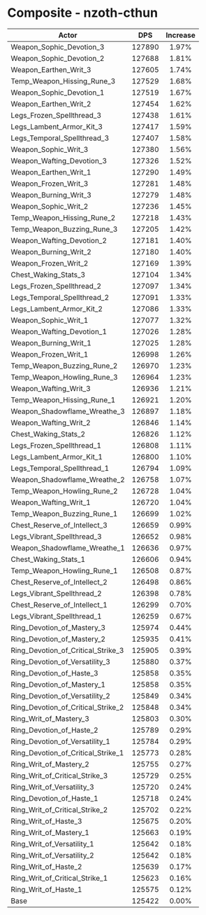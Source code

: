 # Composite - nzoth-cthun
| Actor | DPS | Increase |
|---|:---:|:---:|
|Weapon_Sophic_Devotion_3|127890|1.97%|
|Weapon_Sophic_Devotion_2|127688|1.81%|
|Weapon_Earthen_Writ_3|127605|1.74%|
|Temp_Weapon_Hissing_Rune_3|127529|1.68%|
|Weapon_Sophic_Devotion_1|127519|1.67%|
|Weapon_Earthen_Writ_2|127454|1.62%|
|Legs_Frozen_Spellthread_3|127438|1.61%|
|Legs_Lambent_Armor_Kit_3|127417|1.59%|
|Legs_Temporal_Spellthread_3|127407|1.58%|
|Weapon_Sophic_Writ_3|127380|1.56%|
|Weapon_Wafting_Devotion_3|127326|1.52%|
|Weapon_Earthen_Writ_1|127290|1.49%|
|Weapon_Frozen_Writ_3|127281|1.48%|
|Weapon_Burning_Writ_3|127279|1.48%|
|Weapon_Sophic_Writ_2|127236|1.45%|
|Temp_Weapon_Hissing_Rune_2|127218|1.43%|
|Temp_Weapon_Buzzing_Rune_3|127205|1.42%|
|Weapon_Wafting_Devotion_2|127181|1.40%|
|Weapon_Burning_Writ_2|127180|1.40%|
|Weapon_Frozen_Writ_2|127169|1.39%|
|Chest_Waking_Stats_3|127104|1.34%|
|Legs_Frozen_Spellthread_2|127097|1.34%|
|Legs_Temporal_Spellthread_2|127091|1.33%|
|Legs_Lambent_Armor_Kit_2|127086|1.33%|
|Weapon_Sophic_Writ_1|127077|1.32%|
|Weapon_Wafting_Devotion_1|127026|1.28%|
|Weapon_Burning_Writ_1|127025|1.28%|
|Weapon_Frozen_Writ_1|126998|1.26%|
|Temp_Weapon_Buzzing_Rune_2|126970|1.23%|
|Temp_Weapon_Howling_Rune_3|126964|1.23%|
|Weapon_Wafting_Writ_3|126936|1.21%|
|Temp_Weapon_Hissing_Rune_1|126921|1.20%|
|Weapon_Shadowflame_Wreathe_3|126897|1.18%|
|Weapon_Wafting_Writ_2|126846|1.14%|
|Chest_Waking_Stats_2|126826|1.12%|
|Legs_Frozen_Spellthread_1|126808|1.11%|
|Legs_Lambent_Armor_Kit_1|126800|1.10%|
|Legs_Temporal_Spellthread_1|126794|1.09%|
|Weapon_Shadowflame_Wreathe_2|126758|1.07%|
|Temp_Weapon_Howling_Rune_2|126728|1.04%|
|Weapon_Wafting_Writ_1|126720|1.04%|
|Temp_Weapon_Buzzing_Rune_1|126699|1.02%|
|Chest_Reserve_of_Intellect_3|126659|0.99%|
|Legs_Vibrant_Spellthread_3|126652|0.98%|
|Weapon_Shadowflame_Wreathe_1|126636|0.97%|
|Chest_Waking_Stats_1|126606|0.94%|
|Temp_Weapon_Howling_Rune_1|126508|0.87%|
|Chest_Reserve_of_Intellect_2|126498|0.86%|
|Legs_Vibrant_Spellthread_2|126398|0.78%|
|Chest_Reserve_of_Intellect_1|126299|0.70%|
|Legs_Vibrant_Spellthread_1|126259|0.67%|
|Ring_Devotion_of_Mastery_3|125974|0.44%|
|Ring_Devotion_of_Mastery_2|125935|0.41%|
|Ring_Devotion_of_Critical_Strike_3|125905|0.39%|
|Ring_Devotion_of_Versatility_3|125880|0.37%|
|Ring_Devotion_of_Haste_3|125858|0.35%|
|Ring_Devotion_of_Mastery_1|125858|0.35%|
|Ring_Devotion_of_Versatility_2|125849|0.34%|
|Ring_Devotion_of_Critical_Strike_2|125848|0.34%|
|Ring_Writ_of_Mastery_3|125803|0.30%|
|Ring_Devotion_of_Haste_2|125789|0.29%|
|Ring_Devotion_of_Versatility_1|125784|0.29%|
|Ring_Devotion_of_Critical_Strike_1|125773|0.28%|
|Ring_Writ_of_Mastery_2|125755|0.27%|
|Ring_Writ_of_Critical_Strike_3|125729|0.25%|
|Ring_Writ_of_Versatility_3|125720|0.24%|
|Ring_Devotion_of_Haste_1|125718|0.24%|
|Ring_Writ_of_Critical_Strike_2|125702|0.22%|
|Ring_Writ_of_Haste_3|125675|0.20%|
|Ring_Writ_of_Mastery_1|125663|0.19%|
|Ring_Writ_of_Versatility_1|125642|0.18%|
|Ring_Writ_of_Versatility_2|125642|0.18%|
|Ring_Writ_of_Haste_2|125639|0.17%|
|Ring_Writ_of_Critical_Strike_1|125623|0.16%|
|Ring_Writ_of_Haste_1|125575|0.12%|
|Base|125422|0.00%|

